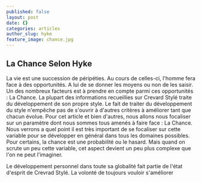 ```yaml
---
published: false
layout: post
date: {}
categories: articles
author_slug: hyke
feature_image: chance.jpg
---
```

## La Chance Selon Hyke

La vie est une succession de péripéties. Au cours de celles-ci, l'homme fera face à des opportunités. A lui de se donner les moyens ou non de les saisir. Un des nombreux facteurs est à prendre en compte parmi ces opportunités : La Chance. 
La plupart des informations recueillies sur Crevard Stylé traite du développement de son propre style. Le fait de traiter du développement du style n'empêche pas de s'ouvrir à d'autres critères à améliorer tant que chacun évolue. Pour cet article et bien d'autres, nous allons nous focaliser sur un paramètre dont nous sommes tous amenés à faire face : La Chance. 
Nous verrons a quel point il est très important de se focaliser sur cette variable pour se développer en général dans tous les domaines possibles.
Pour certains, la chance est une probabilité ou le hasard. Mais quand on scrute un peu cette variable, cet aspect devient un peu plus complexe que l'on ne peut l'imaginer.

Le développement personnel dans toute sa globalité fait partie de l'état d'esprit de Crevrad Stylé. La volonté de toujours vouloir s'améliorer
